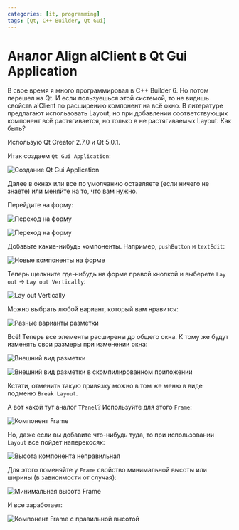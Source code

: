 ```yaml
---
categories: [it, programming]
tags: [Qt, C++ Builder, Qt Gui]
---
```


# Аналог Align alClient в Qt Gui Application

В свое время я много программировал в C++ Builder 6. Но потом перешел на Qt. И если пользуешься этой системой, то не видишь свойств alClient по расширению компонент на всё окно. В литературе предлагают использовать Layout, но при добавлении соответствующих компонент всё растягивается, но только в не растягиваемых Layout. Как быть?

Использую Qt Creator 2.7.0 и Qt 5.0.1.

Итак создаем `Qt Gui Application`:

![Создание Qt Gui Application](img/new-project.png)

Далее в окнах или все по умолчанию оставляете (если ничего не знаете) или меняйте на то, что вам нужно.

Перейдите на форму:

![Переход на форму](img/form_01.png)

![Переход на форму](img/form_02.png)

Добавьте какие-нибудь компоненты. Например, `pushButton` и `textEdit`:

![Новые компоненты на форме](img/add.png)

Теперь щелкните где-нибудь на форме правой кнопкой и выберете `Lay out` → `Lay out Vertically`:

![Lay out Vertically](img/layout_01.png)

Можно выбрать любой вариант, который вам нравится:

![Разные варианты разметки](img/layout_02.png)

Всё! Теперь все элементы расширены до общего окна. К тому же будут изменять свои размеры при изменении окна:

![Внешний вид разметки](img/layout_03.png)

![Внешний вид разметки в скомпилированном приложении](img/layout_04.png)

Кстати, отменить такую привязку можно в том же меню в виде подменю `Break Layout`.

А вот какой тут аналог `TPanel`? Используйте для этого `Frame`:

![Компонент Frame](img/frame_01.png)

Но, даже если вы добавите что-нибудь туда, то при использовании `Layout` все пойдет наперекосяк:

![Высота компонента неправильная](img/frame_02.png)

Для этого поменяйте у `Frame` свойство минимальной высоты или ширины (в зависимости от случая):

![Минимальная высота Frame](img/frame_03.png)

И все заработает:

![Компонент Frame с правильной высотой](img/frame_04.png)
